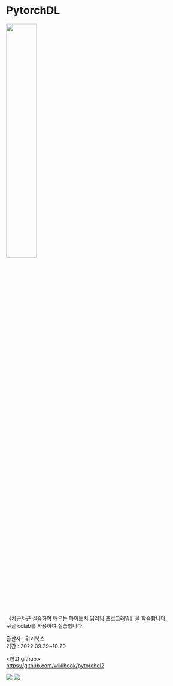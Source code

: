 # PytorchDL
<img src=https://user-images.githubusercontent.com/62236007/193742512-c4a37b9d-96e8-4bb8-93ee-c4714059cd75.png width="40%">

《차근차근 실습하며 배우는 파이토치 딥러닝 프로그래밍》을 학습합니다.\
구글 colab를 사용하여 실습합니다.

출판사 : 위키북스\
기간 : 2022.09.29~10.20

<참고 github>\
https://github.com/wikibook/pytorchdl2

<img src="https://img.shields.io/badge/Python-white?style=plastic&logo=Python&logoColor=3776AB"/> <img src="https://img.shields.io/badge/PyTorch-green?style=plastic&logo=PyTorch&logoColor=EE4C2C"/>

